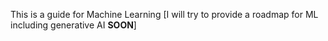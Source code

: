 This is a guide for Machine Learning 
[I will try to provide a roadmap for ML including generative AI <b>SOON</b>]

